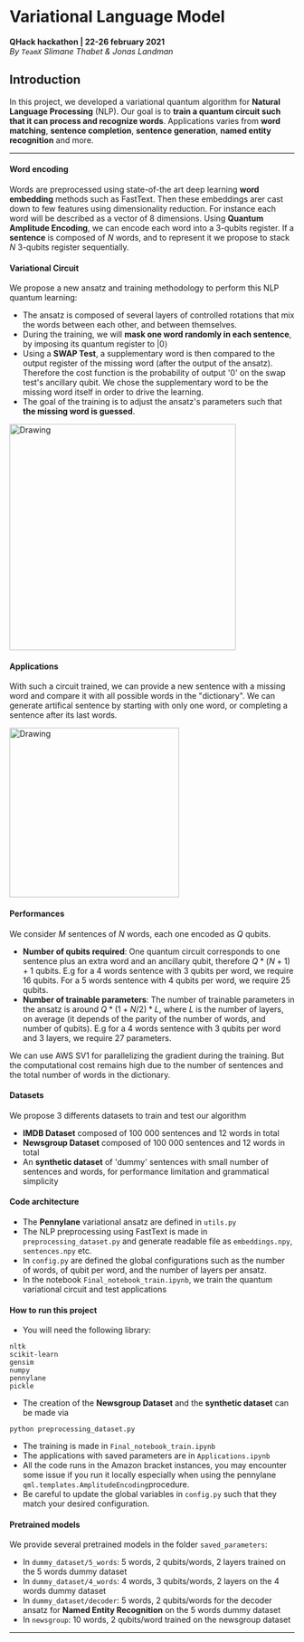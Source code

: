 # Variational Language Model
**QHack hackathon | 22-26 february 2021**\
*By `TeamX` Slimane Thabet & Jonas Landman* 


## Introduction
In this project, we developed a variational quantum algorithm for **Natural Language Processing** (NLP). Our goal is to **train a quantum circuit such that it can process and recognize words**. Applications varies from **word matching**, **sentence completion**, **sentence generation**, **named entity recognition** and more.

---
#### Word encoding
Words are preprocessed using state-of-the art deep learning **word embedding** methods such as FastText. Then these embeddings arer cast down to few features using dimensionality reduction. For instance each word will be described as a vector of 8 dimensions. Using **Quantum Amplitude Encoding**, we can encode each word into a 3-qubits register. If a **sentence** is composed of $N$ words, and to represent it we propose to stack $N$ 3-qubits register sequentially.

#### Variational Circuit
We propose a new ansatz and training methodology to perform this NLP quantum learning:  
- The ansatz is composed of several layers of controlled rotations that mix the words between each other, and between themselves. 
- During the training, we will **mask one word randomly in each sentence**, by imposing its quantum register to  $|0\rangle$
- Using a **SWAP Test**, a supplementary word is then compared to the output register of the missing word (after the output of the ansatz). Therefore the cost function is the probability of output '0' on the swap test's ancillary qubit. We chose the supplementary word to be the missing word itself in order to drive the learning. 
- The goal of the training is to adjust the ansatz's parameters such that **the missing word is guessed**. 

<img src="circuit.png" alt="Drawing" style="width: 400px;"/>


#### Applications
With such a circuit trained, we can provide a new sentence with a missing word and compare it with all possible words in the "dictionary". We can generate artifical sentence by starting with only one word, or completing a sentence after its last words. 

<img src="sentence_generation.png" alt="Drawing" style="width: 300px;"/>



#### Performances
We consider $M$ sentences of $N$ words, each one encoded as $Q$ qubits. 
- **Number of qubits required**: One quantum circuit corresponds to one sentence plus an extra word and an ancillary qubit, therefore $Q*(N+1)+1$ qubits. E.g for a 4 words sentence with 3 qubits per word, we require 16 qubits. For a 5 words sentence with 4 qubits per word, we require 25 qubits. 
- **Number of trainable parameters**: The number of trainable parameters in the ansatz is around $Q*(1+N/2)*L$, where $L$ is the number of layers, on average (it depends of the parity of the number of words, and number of qubits). E.g for a 4 words sentence with 3 qubits per word and 3 layers, we require 27 parameters.

We can use AWS SV1 for parallelizing the gradient during the training. But the computational cost remains high due to the number of sentences and the total number of words in the dictionary. 

#### Datasets
We propose 3 differents datasets to train and test our algorithm
- **IMDB Dataset** composed of 100 000 sentences and 12 words in total
- **Newsgroup Dataset** composed of 100 000 sentences and 12 words in total
- An **synthetic dataset** of 'dummy' sentences with small number of sentences and words, for performance limitation and grammatical simplicity


#### Code architecture
- The **Pennylane** variational ansatz are defined in `utils.py`
- The NLP preprocessing using FastText is made in `preprocessing_dataset.py` and generate readable file as `embeddings.npy`, `sentences.npy` etc.
- In `config.py` are defined the global configurations such as the number of words, of qubit per word, and the number of layers per ansatz.
- In the notebook `Final_notebook_train.ipynb`, we train the quantum variational circuit and test applications

#### How to run this project
- You will need the following library:
```
nltk
scikit-learn
gensim
numpy
pennylane
pickle
```
- The creation of the **Newsgroup Dataset**  and the **synthetic dataset** can be made via 
```
python preprocessing_dataset.py
```
- The training is made in `Final_notebook_train.ipynb`
- The applications with saved parameters are in `Applications.ipynb`
- All the code runs in the Amazon bracket instances, you may encounter some issue if you run it locally especially when using the  pennylane `qml.templates.AmplitudeEncoding`procedure.
- Be careful to update the global variables in `config.py` such that they match your desired configuration. 

#### Pretrained models
We provide several pretrained models in the folder `saved_parameters`:
- In `dummy_dataset/5_words`: 5 words, 2 qubits/words, 2 layers trained on the 5 words dummy dataset
- In `dummy_dataset/4_words`: 4 words, 3 qubits/words, 2 layers on the 4 words dummy dataset
- In `dummy_dataset/decoder`: 5 words, 2 qubits/words for the decoder ansatz for **Named Entity Recognition** on the 5 words dummy dataset
- In `newsgroup`: 10 words, 2 qubits/word trained on the newsgroup dataset


---